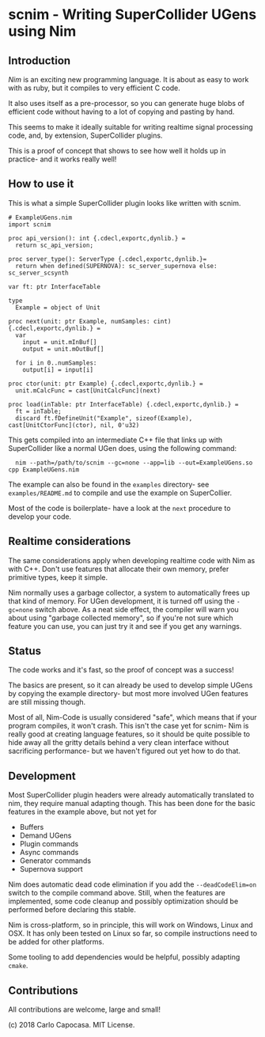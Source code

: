 
scnim - Writing SuperCollider UGens using Nim
=============================================

Introduction
------------

*Nim* is an exciting new programming language. It is about as easy to work with as ruby, but it compiles to very efficient C code.

It also uses itself as a pre-processor, so you can generate huge blobs of efficient code without having to a lot of copying and pasting by hand.

This seems to make it ideally suitable for writing realtime signal processing code, and, by extension, SuperCollider plugins.

This is a proof of concept that shows to see how well it holds up in practice- and it works really well!

How to use it
-------------

This is what a simple SuperCollider plugin looks like written with scnim.

    # ExampleUGens.nim
    import scnim
      
    proc api_version(): int {.cdecl,exportc,dynlib.} =
      return sc_api_version;

    proc server_type(): ServerType {.cdecl,exportc,dynlib.}=
      return when defined(SUPERNOVA): sc_server_supernova else: sc_server_scsynth

    var ft: ptr InterfaceTable

    type
      Example = object of Unit

    proc next(unit: ptr Example, numSamples: cint) {.cdecl,exportc,dynlib.} =
      var
        input = unit.mInBuf[]
        output = unit.mOutBuf[]

      for i in 0..numSamples:
        output[i] = input[i]

    proc ctor(unit: ptr Example) {.cdecl,exportc,dynlib.} =
      unit.mCalcFunc = cast[UnitCalcFunc](next)

    proc load(inTable: ptr InterfaceTable) {.cdecl,exportc,dynlib.} =
      ft = inTable;
      discard ft.fDefineUnit("Example", sizeof(Example), cast[UnitCtorFunc](ctor), nil, 0'u32)

This gets compiled into an intermediate C++ file that links up with SuperCollider like a normal UGen does, using the following command:

	  nim --path=/path/to/scnim --gc=none --app=lib --out=ExampleUGens.so cpp ExampleUGens.nim

The example can also be found in the `examples` directory- see `examples/README.md` to compile and use the example on SuperCollier.

Most of the code is boilerplate- have a look at the `next` procedure to develop your code.

Realtime considerations
-----------------------

The same considerations apply when developing realtime code with Nim as with C++. Don't use features that allocate their own memory, prefer primitive types, keep it simple.

Nim normally uses a garbage collector, a system to automatically frees up that kind of memory. For UGen development, it is turned off using the `-gc=none` switch above. As a neat side effect, the compiler will warn you about using "garbage collected memory", so if you're not sure which feature you can use, you can just try it and see if you get any warnings.

Status
------

The code works and it's fast, so the proof of concept was a success!

The basics are present, so it can already be used to develop simple UGens by copying the example directory- but most more involved UGen features are still missing though.

Most of all, Nim-Code is usually considered "safe", which means that if your program compiles, it won't crash. This isn't the case yet for scnim- Nim is really good at creating language features, so it should be quite possible to hide away all the gritty details behind a very clean interface without sacrificing performance- but we haven't figured out yet how to do that.

Development
-----------

Most SuperCollider plugin headers were already automatically translated to nim, they require manual adapting though. This has been done for the basic features in the example above, but not yet for 

- Buffers
- Demand UGens
- Plugin commands
- Async commands
- Generator commands
- Supernova support

Nim does automatic dead code elimination if you add the `--deadCodeElim=on` switch to the compile command above. Still, when the features are implemented, some code cleanup and possibly optimization should be performed before declaring this stable.

Nim is cross-platform, so in principle, this will work on Windows, Linux and OSX. It has only been tested on Linux so far, so compile instructions need to be added for other platforms.

Some tooling to add dependencies would be helpful, possibly adapting `cmake`.

Contributions
-------------

All contributions are welcome, large and small!

(c) 2018 Carlo Capocasa. MIT License.

